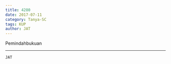 ```yaml
---
title: 4280
date: 2017-07-11
category: Tanya-SC
tags: KUP
author: JAT
---
```


Pemindahbukuan

---



`JAT`
